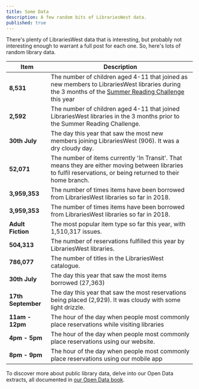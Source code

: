 ```yaml
---
title: Some Data
description: A few random bits of LibrariesWest data.
published: true
---
```


There's plenty of LibrariesWest data that is interesting, but probably not interesting enough to warrant a full post for each one. So, here's lots of random library data.

| Item  | Description |
| ----- | ----------- |
| **8,531** | The number of children aged 4-11 that joined as new members to LibrariesWest libraries during the 3 months of the [Summer Reading Challenge](https://readingagency.org.uk/children/quick-guides/summer-reading-challenge/) this year |
| **2,592** | The number of children aged 4-11 that joined LibrariesWest libraries in the 3 months prior to the Summer Reading Challenge. |
| **30th July** | The day this year that saw the most new members joining LibrariesWest (906). It was a dry cloudy day. |
| **52,071** | The number of items currently 'In Transit'. That means they are either moving between libraries to fulfil reservations, or being returned to their home branch. |
| **3,959,353** | The number of times items have been borrowed from LibrariesWest libraries so far in 2018. |
| **3,959,353** | The number of times items have been borrowed from LibrariesWest libraries so far in 2018. |
| **Adult Fiction** | The most popular item type so far this year, with 1,510,317 issues. |
| **504,313** | The number of reservations fulfilled this year by LibrariesWest libraries. |
| **786,077** | The number of titles in the LibrariesWest catalogue. |
| **30th July** | The day this year that saw the most items borrowed (27,363) |
| **17th September** | The day this year that saw the most reservations being placed (2,929). It was cloudy with some light drizzle. |
| **11am - 12pm** | The hour of the day when people most commonly place reservations while visiting libraries |
| **4pm - 5pm** | The hour of the day when people most commonly place reservations using our website. |
| **8pm - 9pm** | The hour of the day when people most commonly place reservations using our mobile app |

To discover more about public library data, delve into our Open Data extracts, all documented in [our Open Data book](https://librarieswest.gitbook.io/librarieswest-open-data).